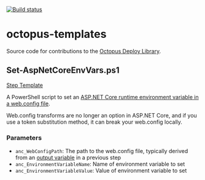 [![Build status](https://ci.appveyor.com/api/projects/status/605r3ywpof2xa48c?svg=true)](https://ci.appveyor.com/project/teamtam/octopus-templates)

# octopus-templates

Source code for contributions to the [Octopus Deploy Library](https://library.octopus.com/listing).

## Set-AspNetCoreEnvVars.ps1

[Step Template](https://library.octopus.com/step-templates/c7f96ab8-a0d3-4f01-928e-c8cb78ab108c/)

A PowerShell script to set an [ASP.NET Core runtime environment variable in a web.config file](https://docs.microsoft.com/en-us/aspnet/core/hosting/aspnet-core-module#setting-environment-variables).

Web.config transforms are no longer an option in ASP.NET Core, and if you use a token substitution method, it can break your web.config locally.

### Parameters
* `anc_WebConfigPath`: The path to the web.config file, typically derived from an [output variable](https://octopus.com/docs/deploying-applications/variables/output-variables) in a previous step
* `anc_EnvironmentVariableName`: Name of environment variable to set
* `anc_EnvironmentVariableValue`: Value of environment variable to set
